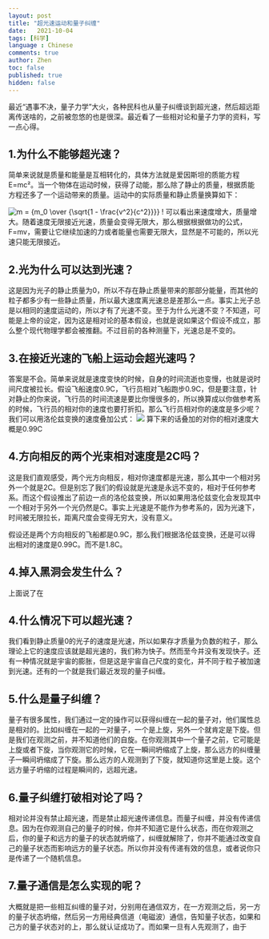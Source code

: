 ```yaml
---
layout: post
title: "超光速运动和量子纠缠"
date:   2021-10-04
tags: [科学]
language : Chinese
comments: true
author: Zhen
toc: false
published: true
hidden: false
---
```

最近“遇事不决，量子力学”大火，各种民科也从量子纠缠谈到超光速，然后超远距离传送啥的，之前被忽悠的也是很深。最近看了一些相对论和量子力学的资料，写一点心得。

## 1.为什么不能够超光速？
简单来说就是质量和能量是互相转化的，具体方法就是爱因斯坦的质能方程E=mc²。当一个物体在运动时候，获得了动能，那么除了静止的质量，根据质能方程还多了一个运动带来的质量。运动中的实际质量和静止质量换算如下：

![m = {m_0 \over {\sqrt{1 - \frac{v^2}{c^2}}}} \!](https://wikimedia.org/api/rest_v1/media/math/render/svg/be63cf916fe200d9accdd16e246e2e590a92379a)
可以看出来速度增大，质量增大。随着速度无限接近光速，质量会变得无限大，那么根据根据做功的公式，F=mv，需要让它继续加速的力或者能量也需要无限大，显然是不可能的，所以光速只能无限接近。

## 2.光为什么可以达到光速？
这是因为光子的静止质量为0，所以不存在静止质量带来的那部分能量，而其他的粒子都多少有一些静止质量，所以最大速度离光速总是差那么一点。事实上光子总是以相同的速度运动的，所以才有了光速不变。至于为什么光速不变？不知道，可能是上帝的设定，因为这是相对论的基本假设，也就是说如果这个假设不成立，那么整个现代物理学都会被推翻。不过目前的各种测量下，光速总是不变的。

## 3.在接近光速的飞船上运动会超光速吗？
答案是不会。简单来说就是速度变快的时候，自身的时间流逝也变慢，也就是说时间尺度被拉长。假设飞船速度0.9C，飞行员相对飞船跑步0.9C，但是要注意，针对静止的你来说，飞行员的时间流速是要比你慢很多的，所以换算成以你做参考系的时候，飞行员的相对你的速度也要打折扣。那么飞行员相对你的速度是多少呢？我们可以用洛伦兹变换的速度叠加公式：
![](https://pic2.zhimg.com/80/f9b4560525b8279b3f92d81405a057c0_1440w.jpg?source=1940ef5c)
算下来的话叠加的对你的相对速度大概是0.99C

## 4.方向相反的两个光束相对速度是2C吗？
这是我们直观感受，两个光方向相反，相对你速度都是光速，那么其中一个相对另外一个就是2C。但是别忘了我们的假设就是光速是永远不变的，相对于任何参考系。而这个假设推出了前边一点的洛伦兹变换，所以如果用洛伦兹变化会发现其中一个相对于另外一个光仍然是C。事实上光速是不能作为参考系的，因为光速下，时间被无限拉长，距离尺度会变得无穷大，没有意义。

假设还是两个方向相反的飞船都是0.9C，那么我们根据洛伦兹变换，还是可以得出相对的速度是0.99C。而不是1.8C。

## 4.掉入黑洞会发生什么？
上面说了在

## 4.什么情况下可以超光速？
我们看到静止质量0的光子的速度是光速，所以如果存才质量为负数的粒子，那么理论上它的速度应该就是超光速的，我们称为快子。然而至今并没有发现快子。还有一种情况就是宇宙的膨胀，但是这是宇宙自己尺度的变化，并不同于粒子被加速到光速。还有的一个就是我们最近发现的量子纠缠。

## 5.什么是量子纠缠？
量子有很多属性，我们通过一定的操作可以获得纠缠在一起的量子对，他们属性总是相对的。比如纠缠在一起的一对量子，一个是上旋，另外一个就肯定是下旋。但是我们在观测之前，并不知道他们的自旋。在你观测其中一个量子之前，它可能是上旋或者下旋，当你观测它的时候，它在一瞬间坍缩成了上旋，那么远方的纠缠量子一瞬间坍缩成了下旋。那么远方的人观测到了下旋，就知道你这里是上旋。这个远方量子坍缩的过程是瞬间的，远超光速。

## 6.量子纠缠打破相对论了吗？
相对论并没有禁止超光速，而是禁止超光速传递信息。而量子纠缠，并没有传递信息。因为在你观测自己的量子的时候，你并不知道它是什么状态，而在你观测之后，你的量子和远方的量子的状态就坍缩了，纠缠就解除了，你并不能通过改变自己的量子状态而影响远方的量子状态。所以你并没有传递有效的信息，或者说你只是传递了一个随机信息。

## 7.量子通信是怎么实现的呢？
大概就是把一些相互纠缠的量子对，分别用在通信双方，在一方观测之后，另一方的量子状态坍缩，然后另一方用经典信道（电磁波）通信，告知量子状态，如果和己方的量子状态对的上，那么就认证成功了。而如果一旦有人先观测了，由于
<!--stackedit_data:
eyJoaXN0b3J5IjpbMzQ5Njk1NDUzLDg1NzM0MDI1MSwtMTAyNj
IyNTQzMSwxNTU5MTQyNTI1LC0xOTQzNTg2NjQyLDE3Mjk2MTg4
ODUsNTYyNjUwOTQwLDE5Nzg0NzgwMjAsMzMwODIzMTU1LC0yMD
U0NzAzNjQ3LC0xNzAwMTk0NDA2LDIwMjE0ODY5NzcsNDI1NTA3
ODk0LC0yMDIzOTUwNTgxLC01NTg3MTYzNTQsNzE4OTM3NjE1LC
0xNjM1MDIzNTksMTYwODA5MDgyMCwyMTQ1NzcxMzM0LDM3NjM3
Nzc2NF19
-->